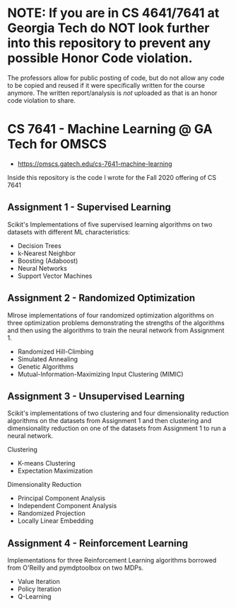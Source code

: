 # NOTE: If you are in CS 4641/7641 at Georgia Tech do NOT look further into this repository to prevent any possible Honor Code violation.

The professors allow for public posting of code, but do not allow any code to be copied and reused if it were specifically written for the course anymore. The written report/analysis is *not* uploaded as that is an honor code violation to share.

# CS 7641 - Machine Learning @ GA Tech for OMSCS

 * https://omscs.gatech.edu/cs-7641-machine-learning

Inside this repository is the code I wrote for the Fall 2020 offering of CS 7641

## Assignment 1 - Supervised Learning

Scikit's Implementations of five supervised learning algorithms on two datasets with different ML characteristics:

* Decision Trees
* k-Nearest Neighbor
* Boosting (Adaboost)
* Neural Networks
* Support Vector Machines

## Assignment 2 - Randomized Optimization

Mlrose implementations of four randomized optimization algorithms on three optimization problems demonstrating the strengths of the algorithms and then using the algorithms to train the neural network from Assignment 1. 

* Randomized Hill-Climbing
* Simulated Annealing
* Genetic Algorithms
* Mutual-Information-Maximizing Input Clustering (MIMIC)

## Assignment 3 - Unsupervised Learning

Scikit's implementations of two clustering and four dimensionality reduction algorithms on the datasets from Assignment 1 and then clustering and dimensionality reduction on one of the datasets from Assignment 1 to run a neural network.   

Clustering
* K-means Clustering
* Expectation Maximization

Dimensionality Reduction
* Principal Component Analysis
* Independent Component Analysis
* Randomized Projection
* Locally Linear Embedding


## Assignment 4 - Reinforcement Learning

Implementations for three Reinforcement Learning algorithms borrowed from O'Reilly and pymdptoolbox on two MDPs. 

* Value Iteration
* Policy Iteration
* Q-Learning